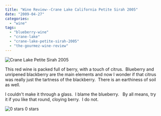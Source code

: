 ```yaml
---
title: "Wine Review--Crane Lake California Petite Sirah 2005"
date: "2009-04-27"
categories:
  - "wine"
tags:
  - "blueberry-wine"
  - "crane-lake"
  - "crane-lake-petite-sirah-2005"
  - "the-gourmez-wine-review"
---
```


![](http://www.rebeccagomezfarrell.com/gourmez/photos/IMG_2135forblog.jpg "Crane Lake Petite Sirah 2005")

This red wine is packed full of berry, with a touch of citrus.  Blueberry and unripened blackberry are the main elements and now I wonder if that citrus was really just the tartness of the blackberry.  There is an earthiness of soil as well.

I couldn't make it through a glass.  I blame the blueberry.   By all means, try it if you like that round, cloying berry.  I do not.




<div class="caption">

![0 stars](http://www.rebeccagomezfarrell.com/wp-content/uploads/2009/04/rating_mushroom1.gif "rating_mushroom1") 0 stars</div>

